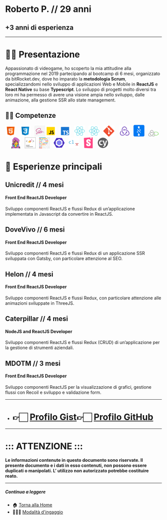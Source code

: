 # Roberto P. // 29 anni

## +3 anni di esperienza

---

# 👋🏻 Presentazione

Appassionato di videogame, ho scoperto la mia attitudine alla programmazione nel 2019 partecipando al bootcamp di 6 mesi, organizzato da bitRocket.dev, dove ho imparato la **metodologia Scrum**, specializzandomi nello sviluppo di applicazioni Web e Mobile in **ReactJS** e **React Native** su base **Typescript**. Lo sviluppo di progetti molto diversi tra loro mi ha permesso di avere una visione ampia nello sviluppo, dalle animazione, alla gestione SSR allo state management.

## 💪🏻 Competenze

<img  src="/assets/stack/html.svg" width=35px alt='Html' title='Html'>&nbsp;&nbsp;&nbsp;<img  src="/assets/stack/css.svg" width=35px alt='Css' title='Css'>&nbsp;&nbsp;&nbsp;<img src="/assets/stack/sass.png" width=35px alt="Sass" title="Sass"><img  src="/assets/stack/javascript.svg" width=35px alt='Javascript' title='Javascript'>&nbsp;&nbsp;&nbsp;<img  src="/assets/stack/typescript.svg" width=35px alt='Typescript' title='Typescript'>&nbsp;&nbsp;&nbsp;<img  src="/assets/stack/reactjs.svg" width=35px alt='Reactjs' title='Reactjs'>&nbsp;&nbsp;&nbsp;<img  src="/assets/stack/reactnative.svg" width=35px alt='Reactnative' title='Reactnative'>&nbsp;&nbsp;&nbsp;<img  src="/assets/stack/git.png" width=35px alt='Git' title='Git'>&nbsp;&nbsp;&nbsp; <img  src="/assets/stack/redux.svg" width=35px alt='Redux' title='Redux'>&nbsp;&nbsp;&nbsp;<img  src="/assets/stack/recoil.png" width=35px alt='Recoil' title='Recoil'>&nbsp;&nbsp;&nbsp;<img src="/assets/stack/redux-saga.svg" width=35px alt="Redux saga" title="Redux saga">&nbsp;&nbsp;&nbsp;&nbsp;<img  src="/assets/stack/emotionjs.png" width=35px alt='Emotionjs' title='Emotionjs'>&nbsp;&nbsp;&nbsp;<img  src="/assets/stack/styled-components.png" width=35px alt='Styled components' title='Styled-components'>&nbsp;&nbsp;&nbsp;<img  src="/assets/stack/prettier.svg" width=35px alt='Prettier' title='Prettier'>&nbsp;&nbsp;&nbsp;<img  src="/assets/stack/eslint.svg" width=35px alt='Eslint' title='Eslint'>&nbsp;&nbsp;&nbsp;<img  src="/assets/stack/commitlint.svg" width=35px alt='Commitlint' title='Commitlint'>&nbsp;&nbsp;&nbsp;<img  src="/assets/stack/storybook.svg" width=35px alt='Storybook' title='Storybook'>&nbsp;&nbsp;&nbsp;<img  src="/assets/stack/cypress.svg" width=35px alt='Cypress' title='Cypress'>

# 👾 Esperienze principali

## Unicredit // 4 mesi

#### Front End ReactJS Developer

Sviluppo componenti ReactJS e flussi Redux di un’applicazione implementata in Javascript da convertire in ReactJS.

## DoveVivo // 6 mesi

#### Front End ReactJS Developer

Sviluppo componenti ReactJS e flussi Redux di un applicazione SSR sviluppata con Gatsby, con particolare attenzione al SEO.

## Helon // 4 mesi

#### Front End ReactJS Developer

Sviluppo componenti ReactJS e flussi Redux, con particolare attenzione alle animazioni sviluppate in ThreeJS.

## Caterpillar // 4 mesi

#### NodeJS and ReactJS Developer

Sviluppo componenti ReactJS e flussi Redux (CRUD) di un’applicazione per la gestione di strumenti aziendali.

## MDOTM // 3 mesi

#### Front End ReactJS Developer

Sviluppo componenti ReactJS per la visualizzazione di grafici, gestione flussi con Recoil e sviluppo e validazione form.

---

- # 👉🏻 [Profilo Gist](https://gist.github.com/robertoportaluri-bitrocketdev)👉🏻 [Profilo GitHub](https://github.com/robertoportaluri-bitrocketdev)

---

# ::: ATTENZIONE :::

**Le informazioni contenute in questo documento sono riservate. Il presente documento e i dati in esso contenuti, non possono essere duplicati o manipolati. L’ utilizzo non autorizzato potrebbe costituire reato.**

---

##### Continua a leggere

- 🏠 [Torna alla Home](https://github.com/bitRocket-dev)
- 👨🏻‍💻 [Modalità d'ingaggio](https://github.com/bitRocket-dev/.github/blob/main/pages/ABOUT.md)
